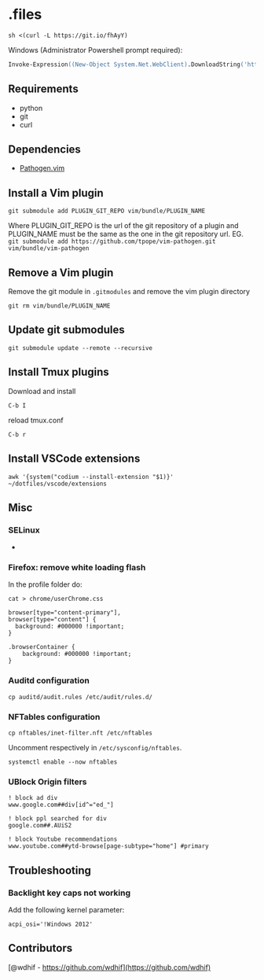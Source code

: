 # .files
```
sh <(curl -L https://git.io/fhAyY)
```
Windows (Administrator Powershell prompt required):
```ps
Invoke-Expression((New-Object System.Net.WebClient).DownloadString('https://git.io/fjd3F'))
```
## Requirements
- python
- git
- curl
## Dependencies
- [Pathogen.vim](https://github.com/tpope/vim-pathogen)
## Install a Vim plugin
```
git submodule add PLUGIN_GIT_REPO vim/bundle/PLUGIN_NAME
```
Where PLUGIN_GIT_REPO is the url of the git repository of a plugin and PLUGIN_NAME must be the same as the one in the git repository url.
EG. `git submodule add https://github.com/tpope/vim-pathogen.git vim/bundle/vim-pathogen`
## Remove a Vim plugin
Remove the git module in `.gitmodules` and remove the vim plugin directory
```
git rm vim/bundle/PLUGIN_NAME
```
## Update git submodules
```
git submodule update --remote --recursive
```
## Install Tmux plugins
Download and install
```
C-b I
```
reload tmux.conf
```
C-b r
```
## Install VSCode extensions
```
awk '{system("codium --install-extension "$1)}' ~/dotfiles/vscode/extensions
```
## Misc
### SELinux
-
### Firefox: remove white loading flash
In the profile folder do:
```
cat > chrome/userChrome.css

browser[type="content-primary"],
browser[type="content"] {
  background: #000000 !important;
}

.browserContainer {
    background: #000000 !important;
}
```
### Auditd configuration
```
cp auditd/audit.rules /etc/audit/rules.d/
```
### NFTables configuration
```
cp nftables/inet-filter.nft /etc/nftables
```
Uncomment respectively in `/etc/sysconfig/nftables`.
```
systemctl enable --now nftables
```
### UBlock Origin filters
```
! block ad div
www.google.com##div[id^="ed_"]

! block ppl searched for div
google.com##.AUiS2

! block Youtube recommendations
www.youtube.com##ytd-browse[page-subtype="home"] #primary

```
## Troubleshooting
### Backlight key caps not working
Add the following kernel parameter:
```
acpi_osi='!Windows 2012'
```
## Contributors
[@wdhif - https://github.com/wdhif](https://github.com/wdhif)
